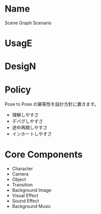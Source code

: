 # Name

Scene Graph Scenario

# UsagE



# DesigN

# Policy

Pose to Pose の冪等性を設計方針に置きます。

- 理解しやすさ
- デバグしやすさ
- 途中再開しやすさ
- インホートしやすさ

# Core Components

- Character
- Camera
- Object
- Transition
- Background Image
- Visual Effect
- Sound Effect
- Background Music